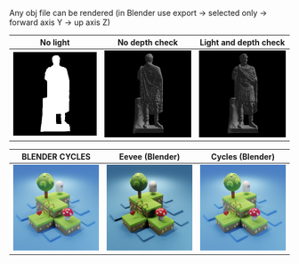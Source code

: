 Any obj file can be rendered (in Blender use export -> selected only -> forward axis Y -> up axis Z)

|           No light           |         No depth check         | Light and depth check |
|-----------------------------------|------------------------------|---|
| ![img](/renders/stbpng1.png?raw=true) | ![img](renders/stbpng2.png?raw=true) | ![img](renders/stbpng3.png?raw=true) |

|           BLENDER CYCLES           |        Eevee (Blender)        | Cycles (Blender) |
|-----------------------------------|------------------------------|---|
| ![img](/renders/blender_cycles.png?raw=true) | ![img](renders/blender_eevee.png?raw=true) | ![img](renders/blender_cycles.png?raw=true) |